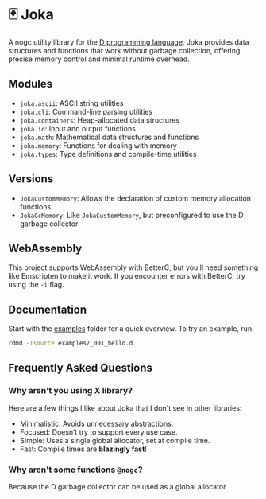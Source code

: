 # 🃏 Joka

A nogc utility library for the [D programming language](https://dlang.org/).
Joka provides data structures and functions that work without garbage collection, offering precise memory control and minimal runtime overhead.

## Modules

* `joka.ascii`: ASCII string utilities
* `joka.cli`: Command-line parsing utilities
* `joka.containers`: Heap-allocated data structures
* `joka.io`: Input and output functions
* `joka.math`: Mathematical data structures and functions
* `joka.memory`: Functions for dealing with memory
* `joka.types`: Type definitions and compile-time utilities

## Versions

* `JokaCustomMemory`: Allows the declaration of custom memory allocation functions
* `JokaGcMemory`: Like `JokaCustomMemory`, but preconfigured to use the D garbage collector

## WebAssembly

This project supports WebAssembly with BetterC, but you'll need something like Emscripten to make it work.
If you encounter errors with BetterC, try using the `-i` flag.

## Documentation

Start with the [examples](./examples/) folder for a quick overview.
To try an example, run:

```cmd
rdmd -Isource examples/_001_hello.d
```

## Frequently Asked Questions

### Why aren't you using X library?

Here are a few things I like about Joka that I don't see in other libraries:

* Minimalistic: Avoids unnecessary abstractions.
* Focused: Doesn’t try to support every use case.
* Simple: Uses a single global allocator, set at compile time.
* Fast: Compile times are **blazingly fast**!

### Why aren't some functions `@nogc`?

Because the D garbage collector can be used as a global allocator.
